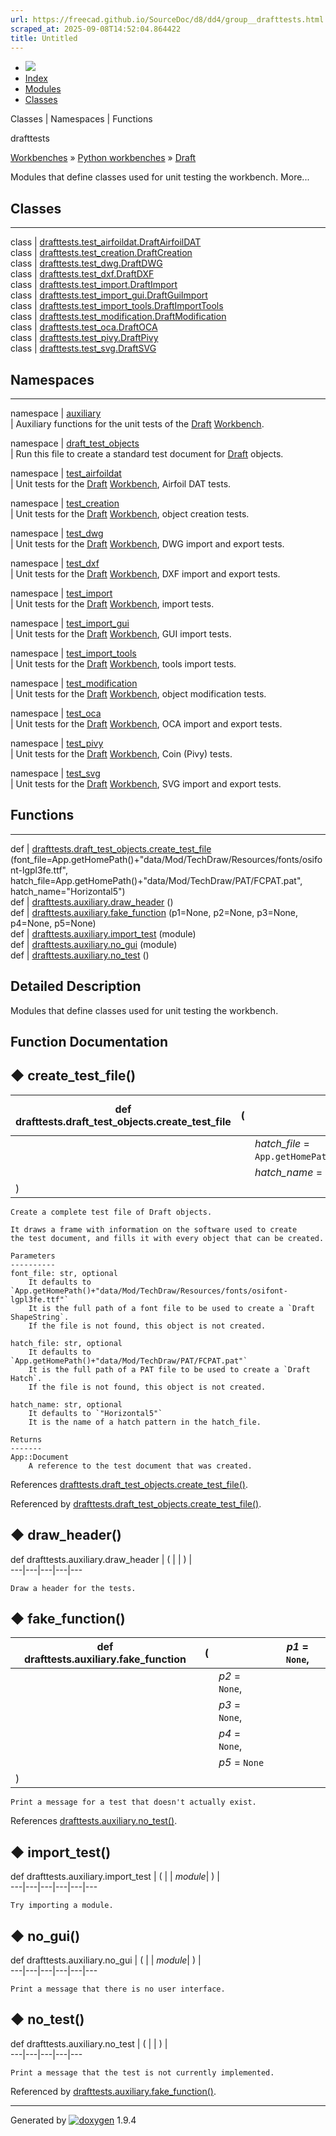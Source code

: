 ```yaml
---
url: https://freecad.github.io/SourceDoc/d8/dd4/group__drafttests.html
scraped_at: 2025-09-08T14:52:04.864422
title: Untitled
---
```


  * [ ![](https://www.freecad.org/svg/logo-freecad.svg) ](https://freecadweb.org "FreeCAD")
  * [Index](../../index.html "Index")
  * [Modules](../../modules.html "Modules list")
  * [Classes](../../annotated.html "Annotated list")

Classes | Namespaces | Functions

drafttests

[Workbenches](../../d2/df2/group__WORKBENCHES.html) » [Python
workbenches](../../d1/d82/group__PYTHONWORKBENCHES.html) »
[Draft](../../d1/d35/group__DRAFT.html)

Modules that define classes used for unit testing the workbench. More...

##  Classes  
  
---  
class | [drafttests.test_airfoildat.DraftAirfoilDAT](../../db/d22/classdrafttests_1_1test__airfoildat_1_1DraftAirfoilDAT.html)  
class | [drafttests.test_creation.DraftCreation](../../d7/d8b/classdrafttests_1_1test__creation_1_1DraftCreation.html)  
class | [drafttests.test_dwg.DraftDWG](../../d6/d76/classdrafttests_1_1test__dwg_1_1DraftDWG.html)  
class | [drafttests.test_dxf.DraftDXF](../../df/de9/classdrafttests_1_1test__dxf_1_1DraftDXF.html)  
class | [drafttests.test_import.DraftImport](../../d0/d40/classdrafttests_1_1test__import_1_1DraftImport.html)  
class | [drafttests.test_import_gui.DraftGuiImport](../../db/d8b/classdrafttests_1_1test__import__gui_1_1DraftGuiImport.html)  
class | [drafttests.test_import_tools.DraftImportTools](../../df/d87/classdrafttests_1_1test__import__tools_1_1DraftImportTools.html)  
class | [drafttests.test_modification.DraftModification](../../d4/d33/classdrafttests_1_1test__modification_1_1DraftModification.html)  
class | [drafttests.test_oca.DraftOCA](../../d4/dbc/classdrafttests_1_1test__oca_1_1DraftOCA.html)  
class | [drafttests.test_pivy.DraftPivy](../../d9/d3a/classdrafttests_1_1test__pivy_1_1DraftPivy.html)  
class | [drafttests.test_svg.DraftSVG](../../db/d89/classdrafttests_1_1test__svg_1_1DraftSVG.html)  
  
##  Namespaces  
  
---  
namespace | [auxiliary](../../da/da9/namespaceauxiliary.html)  
| Auxiliary functions for the unit tests of the
[Draft](../../d4/d1a/namespaceDraft.html)
[Workbench](../../da/d26/classWorkbench.html).  
  
namespace | [draft_test_objects](../../d8/dd5/namespacedraft__test__objects.html)  
| Run this file to create a standard test document for
[Draft](../../d4/d1a/namespaceDraft.html) objects.  
  
namespace | [test_airfoildat](../../d3/d5d/namespacetest__airfoildat.html)  
| Unit tests for the [Draft](../../d4/d1a/namespaceDraft.html)
[Workbench](../../da/d26/classWorkbench.html), Airfoil DAT tests.  
  
namespace | [test_creation](../../d5/d78/namespacetest__creation.html)  
| Unit tests for the [Draft](../../d4/d1a/namespaceDraft.html)
[Workbench](../../da/d26/classWorkbench.html), object creation tests.  
  
namespace | [test_dwg](../../d2/d69/namespacetest__dwg.html)  
| Unit tests for the [Draft](../../d4/d1a/namespaceDraft.html)
[Workbench](../../da/d26/classWorkbench.html), DWG import and export tests.  
  
namespace | [test_dxf](../../d7/d0d/namespacetest__dxf.html)  
| Unit tests for the [Draft](../../d4/d1a/namespaceDraft.html)
[Workbench](../../da/d26/classWorkbench.html), DXF import and export tests.  
  
namespace | [test_import](../../da/d45/namespacetest__import.html)  
| Unit tests for the [Draft](../../d4/d1a/namespaceDraft.html)
[Workbench](../../da/d26/classWorkbench.html), import tests.  
  
namespace | [test_import_gui](../../d6/d2b/namespacetest__import__gui.html)  
| Unit tests for the [Draft](../../d4/d1a/namespaceDraft.html)
[Workbench](../../da/d26/classWorkbench.html), GUI import tests.  
  
namespace | [test_import_tools](../../d9/dbb/namespacetest__import__tools.html)  
| Unit tests for the [Draft](../../d4/d1a/namespaceDraft.html)
[Workbench](../../da/d26/classWorkbench.html), tools import tests.  
  
namespace | [test_modification](../../d8/dcb/namespacetest__modification.html)  
| Unit tests for the [Draft](../../d4/d1a/namespaceDraft.html)
[Workbench](../../da/d26/classWorkbench.html), object modification tests.  
  
namespace | [test_oca](../../d1/d41/namespacetest__oca.html)  
| Unit tests for the [Draft](../../d4/d1a/namespaceDraft.html)
[Workbench](../../da/d26/classWorkbench.html), OCA import and export tests.  
  
namespace | [test_pivy](../../dc/d93/namespacetest__pivy.html)  
| Unit tests for the [Draft](../../d4/d1a/namespaceDraft.html)
[Workbench](../../da/d26/classWorkbench.html), Coin (Pivy) tests.  
  
namespace | [test_svg](../../d2/d81/namespacetest__svg.html)  
| Unit tests for the [Draft](../../d4/d1a/namespaceDraft.html)
[Workbench](../../da/d26/classWorkbench.html), SVG import and export tests.  
  
  
##  Functions  
  
---  
def | [drafttests.draft_test_objects.create_test_file](../../d8/dd4/group__drafttests.html#ga639df062fe02e8983bebaa00a57a5563) (font_file=App.getHomePath()+"data/Mod/TechDraw/Resources/fonts/osifont-lgpl3fe.ttf", hatch_file=App.getHomePath()+"data/Mod/TechDraw/PAT/FCPAT.pat", hatch_name="Horizontal5")  
def | [drafttests.auxiliary.draw_header](../../d8/dd4/group__drafttests.html#ga56b40d22babb20ebb3d3787f7472a42d) ()  
def | [drafttests.auxiliary.fake_function](../../d8/dd4/group__drafttests.html#gafd3d9af09fff9945e365effd84d738af) (p1=None, p2=None, p3=None, p4=None, p5=None)  
def | [drafttests.auxiliary.import_test](../../d8/dd4/group__drafttests.html#gadc45eeecafa08a7a4c908e397d94cd8a) (module)  
def | [drafttests.auxiliary.no_gui](../../d8/dd4/group__drafttests.html#gaa00d92103cbec70b93d6e7a318825ddd) (module)  
def | [drafttests.auxiliary.no_test](../../d8/dd4/group__drafttests.html#gab859dc9ade6e6e974cf5d4929d807c63) ()  
  
## Detailed Description

Modules that define classes used for unit testing the workbench.

## Function Documentation

## ◆ create_test_file()

def drafttests.draft_test_objects.create_test_file  | ( |  | _font_file_ = `App.getHomePath()+"data/Mod/TechDraw/Resources/fonts/osifont-lgpl3fe.ttf"`,   
---|---|---|---  
|  |  | _hatch_file_ = `App.getHomePath()+"data/Mod/TechDraw/PAT/FCPAT.pat"`,   
|  |  | _hatch_name_ = `"Horizontal5"`  
| ) | |   
      
    
    Create a complete test file of Draft objects.
    
    It draws a frame with information on the software used to create
    the test document, and fills it with every object that can be created.
    
    Parameters
    ----------
    font_file: str, optional
        It defaults to `App.getHomePath()+"data/Mod/TechDraw/Resources/fonts/osifont-lgpl3fe.ttf"`
        It is the full path of a font file to be used to create a `Draft ShapeString`.
        If the file is not found, this object is not created.
    
    hatch_file: str, optional
        It defaults to `App.getHomePath()+"data/Mod/TechDraw/PAT/FCPAT.pat"`
        It is the full path of a PAT file to be used to create a `Draft Hatch`.
        If the file is not found, this object is not created.
    
    hatch_name: str, optional
        It defaults to `"Horizontal5"`
        It is the name of a hatch pattern in the hatch_file.
    
    Returns
    -------
    App::Document
        A reference to the test document that was created.
    

References
[drafttests.draft_test_objects.create_test_file()](../../d8/dd4/group__drafttests.html#ga639df062fe02e8983bebaa00a57a5563).

Referenced by
[drafttests.draft_test_objects.create_test_file()](../../d8/dd4/group__drafttests.html#ga639df062fe02e8983bebaa00a57a5563).

## ◆ draw_header()

def drafttests.auxiliary.draw_header  | ( | | ) |   
---|---|---|---|---  
      
    
    Draw a header for the tests.

## ◆ fake_function()

def drafttests.auxiliary.fake_function  | ( |  | _p1_ = `None`,   
---|---|---|---  
|  |  | _p2_ = `None`,   
|  |  | _p3_ = `None`,   
|  |  | _p4_ = `None`,   
|  |  | _p5_ = `None`  
| ) | |   
      
    
    Print a message for a test that doesn't actually exist.

References
[drafttests.auxiliary.no_test()](../../d8/dd4/group__drafttests.html#gab859dc9ade6e6e974cf5d4929d807c63).

## ◆ import_test()

def drafttests.auxiliary.import_test  | ( |  | _module_| ) |   
---|---|---|---|---|---  
      
    
    Try importing a module.

## ◆ no_gui()

def drafttests.auxiliary.no_gui  | ( |  | _module_| ) |   
---|---|---|---|---|---  
      
    
    Print a message that there is no user interface.

## ◆ no_test()

def drafttests.auxiliary.no_test  | ( | | ) |   
---|---|---|---|---  
      
    
    Print a message that the test is not currently implemented.

Referenced by
[drafttests.auxiliary.fake_function()](../../d8/dd4/group__drafttests.html#gafd3d9af09fff9945e365effd84d738af).

* * *

Generated by
[![doxygen](../../doxygen.svg)](https://www.doxygen.org/index.html) 1.9.4

